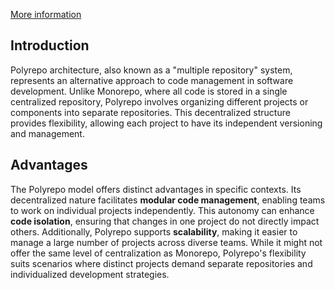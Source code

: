 [More information](https://intuji.com/monorepo-vs-polyrepo-architecture/)
## Introduction
Polyrepo architecture, also known as a "multiple repository" system, represents an alternative approach to code management in software development. Unlike Monorepo, where all code is stored in a single centralized repository, Polyrepo involves organizing different projects or components into separate repositories. This decentralized structure provides flexibility, allowing each project to have its independent versioning and management.
## Advantages
The Polyrepo model offers distinct advantages in specific contexts. Its decentralized nature facilitates **modular code management**, enabling teams to work on individual projects independently. This autonomy can enhance **code isolation**, ensuring that changes in one project do not directly impact others. Additionally, Polyrepo supports **scalability**, making it easier to manage a large number of projects across diverse teams. While it might not offer the same level of centralization as Monorepo, Polyrepo's flexibility suits scenarios where distinct projects demand separate repositories and individualized development strategies.